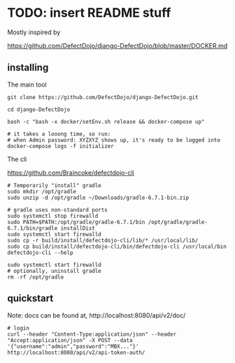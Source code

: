 # TODO: insert README stuff

Mostly inspired by

https://github.com/DefectDojo/django-DefectDojo/blob/master/DOCKER.md

## installing

The main tool
```
git clone https://github.com/DefectDojo/django-DefectDojo.git

cd django-DefectDojo

bash -c "bash -x docker/setEnv.sh release && docker-compose up"

# it takes a looong time, so run:
# when Admin password: XYZXYZ shows up, it's ready to be logged into
docker-compose logs -f initializer 

```

The cli

https://github.com/Braincoke/defectdojo-cli

```
# Temporarily "install" gradle
sudo mkdir /opt/gradle
sudo unzip -d /opt/gradle ~/Downloads/gradle-6.7.1-bin.zip

# gradle uses non-standard ports
sudo systemctl stop firewalld
sudo PATH=$PATH:/opt/gradle/gradle-6.7.1/bin /opt/gradle/gradle-6.7.1/bin/gradle installDist
sudo systemctl start firewalld
sudo cp -r build/install/defectdojo-cli/lib/* /usr/local/lib/
sudo cp build/install/defectdojo-cli/bin/defectdojo-cli /usr/local/bin
defectdojo-cli --help

sudo systemctl start firewalld
# optionally, uninstall gradle
rm -rf /opt/gradle
```

## quickstart

Note: docs can be found at, http://localhost:8080/api/v2/doc/

```
# login
curl --header "Content-Type:application/json" --header "Accept:application/json" -X POST --data '{"username":"admin","password":"MBX..."}' http://localhost:8080/api/v2/api-token-auth/
```
